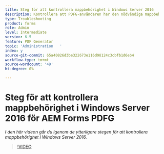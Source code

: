 ```yaml
---
title: Steg för att kontrollera mappbehörighet i Windows Server 2016
description: Kontrollera att PDFG-användaren har den nödvändiga mappbehörigheten i Windows Server 2016
type: Troubleshooting
product: forms
role: Admin
level: Intermediate
version: 6.5
feature: PDF Generator
topic: 'Administration   '
index: y
source-git-commit: 65a40826d3be322673e116d98124c3cbfb1d6eb4
workflow-type: tm+mt
source-wordcount: '49'
ht-degree: 0%

---
```



# Steg för att kontrollera mappbehörighet i Windows Server 2016 för AEM Forms PDFG

*I den här videon går du igenom de ytterligare stegen för att kontrollera mappbehörighet i Windows Server 2016.*

>[!VIDEO](https://video.tv.adobe.com/v/335519?quality=9&learn=on)
